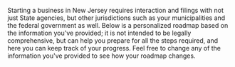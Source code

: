 Starting a business in New Jersey requires interaction and filings with not just State agencies, but other jurisdictions such as your municipalities and the federal government as well. Below is a personalized roadmap based on the information you've provided; it is not intended to be legally comprehensive, but can help you prepare for all the steps required, and here you can keep track of your progress. Feel free to change any of the information you've provided to see how your roadmap changes.
